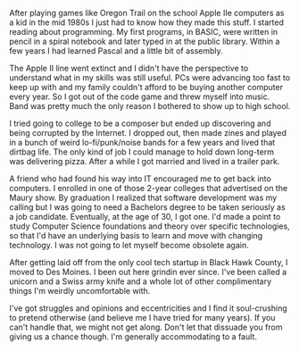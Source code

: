 After playing games like Oregon Trail on the school Apple IIe computers as a kid
in the mid 1980s I just had to know how they made this stuff. I started reading
about programming. My first programs, in BASIC, were written in pencil in a
spiral notebook and later typed in at the public library. Within a few years I
had learned Pascal and a little bit of assembly.

The Apple II line went extinct and I didn't have the perspective to understand
what in my skills was still useful. PCs were advancing too fast to keep up with
and my family couldn't afford to be buying another computer every year. So I got
out of the code game and threw myself into music. Band was pretty much the only
reason I bothered to show up to high school.

I tried going to college to be a composer but ended up discovering and being
corrupted by the Internet. I dropped out, then made zines and played in a bunch
of weird lo-fi/punk/noise bands for a few years and lived that dirtbag life. The
only kind of job I could manage to hold down long-term was delivering pizza.
After a while I got married and lived in a trailer park.

A friend who had found his way into IT encouraged me to get back into computers.
I enrolled in one of those 2-year colleges that advertised on the Maury show. By
graduation I realized that software development was my calling but I was going
to need a Bachelors degree to be taken seriously as a job candidate. Eventually,
at the age of 30, I got one. I'd made a point to study Computer Science
foundations and theory over specific technologies, so that I'd have an
underlying basis to learn and move with changing technology. I was not going to
let myself become obsolete again.

After getting laid off from the only cool tech startup in Black Hawk County, I
moved to Des Moines. I been out here grindin ever since. I've been called a
unicorn and a Swiss army knife and a whole lot of other complimentary things I'm
weirdly uncomfortable with.

I've got struggles and opinions and eccentricities and I find it soul-crushing
to pretend otherwise (and believe me I have tried for many years). If you can't
handle that, we might not get along. Don't let that dissuade you from giving us
a chance though. I'm generally accommodating to a fault.
